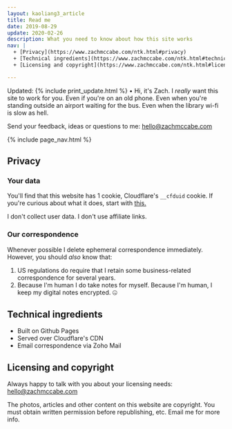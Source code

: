 ```yaml
---
layout: kaoliang3_article
title: Read me
date: 2019-08-29
update: 2020-02-26
description: What you need to know about how this site works
nav: |
  + [Privacy](https://www.zachmccabe.com/ntk.html#privacy)
  + [Technical ingredients](https://www.zachmccabe.com/ntk.html#technical-ingredients)
  + [Licensing and copyright](https://www.zachmccabe.com/ntk.html#licensing-and-copyright)

---
```


Updated: {% include print_update.html %} • Hi, it's Zach. I *really* want this site to work for you. Even if you're on an old phone. Even when you're standing outside an airport waiting for the bus. Even when the library wi-fi is slow as hell.

Send your feedback, ideas or questions to me: [hello@zachmccabe.com](mailto:hello@zachmccabe.com)



{% include page_nav.html %}




## Privacy


### Your data

You'll find that this website has 1 cookie, Cloudflare's `__cfduid` cookie. If you're curious about what it does, start with [this.](https://support.cloudflare.com/hc/en-us/articles/200170156-What-does-the-Cloudflare-cfduid-cookie-do-)

I don't collect user data. I don't use affiliate links.


### Our correspondence

Whenever possible I delete ephemeral correspondence immediately. However, you should *also* know that:

1. US regulations do require that I retain some business-related correspondence for several years.
2. Because I'm human I do take notes for myself. Because I'm human, I keep my digital notes encrypted. 🤐



## Technical ingredients

+ Built on Github Pages
+ Served over Cloudflare's CDN
+ Email correspondence via Zoho Mail



## Licensing and copyright

Always happy to talk with you about your licensing needs: [hello@zachmccabe.com](mailto:hello@zachmccabe.com)

The photos, articles and other content on this website are copyright. You must obtain written permission before republishing, etc. Email me for more info.
